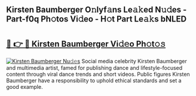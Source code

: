 ## Kirsten Baumberger O𝚗lyf𝚊ns Le𝚊𝚔ed N𝚞𝚍es - Part-f0q Ph𝚘tos Vi𝚍eo - H𝚘t Part Le𝚊𝚔s bNLED

# <h2><a href="http://hf124fx.feru.top/?c=Kirsten+Baumberger">🔗 👉 🔴 Kirsten Baumberger Vi𝚍𝚎o Ph𝚘t𝚘𝚜</a></h2>

[![Kirsten Baumberger Nu𝚍𝚎s](https://i.imgur.com/0TWrTi3.gif)](http://hf124fx.feru.top/?c=Kirsten+Baumberger)
Social media celebrity Kirsten Baumberger and multimedia artist, famed for publishing dance and lifestyle-focused content through viral dance trends and short videos. Public figures Kirsten Baumberger have a responsibility to uphold ethical standards and set a good example. 

